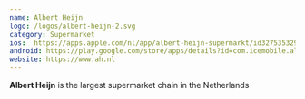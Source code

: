 ```yaml
---
name: Albert Heijn
logo: /logos/albert-heijn-2.svg
category: Supermarket
ios:  https://apps.apple.com/nl/app/albert-heijn-supermarkt/id327535329
android: https://play.google.com/store/apps/details?id=com.icemobile.albertheijn&hl=nl&gl=US
website: https://www.ah.nl
---
```


**Albert Heijn** is the largest supermarket chain in the Netherlands 
